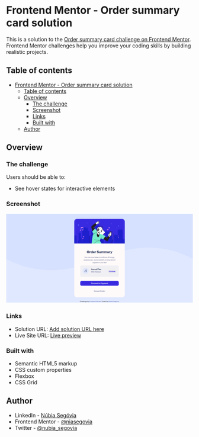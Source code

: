# Frontend Mentor - Order summary card solution

This is a solution to the [Order summary card challenge on Frontend Mentor](https://www.frontendmentor.io/challenges/order-summary-component-QlPmajDUj). Frontend Mentor challenges help you improve your coding skills by building realistic projects.

## Table of contents

- [Frontend Mentor - Order summary card solution](#frontend-mentor---order-summary-card-solution)
  - [Table of contents](#table-of-contents)
  - [Overview](#overview)
    - [The challenge](#the-challenge)
    - [Screenshot](#screenshot)
    - [Links](#links)
    - [Built with](#built-with)
  - [Author](#author)

## Overview

### The challenge

Users should be able to:

- See hover states for interactive elements

### Screenshot

![Desktop screenshot](./design/screenshot-desktop.png)

### Links

- Solution URL: [Add solution URL here](https://your-solution-url.com)
- Live Site URL: [Live preview](https://nubiasegovia.github.io/order-summary-component/)

### Built with

- Semantic HTML5 markup
- CSS custom properties
- Flexbox
- CSS Grid

## Author

- LinkedIn - [Núbia Segóvia](https://www.linkedin.com/in/nubiasegovia/)
- Frontend Mentor - [@niasegovia](https://www.frontendmentor.io/profile/niasegovia)
- Twitter - [@nubia_segovia](https://twitter.com/nubia_segovia)
